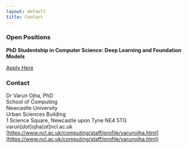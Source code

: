 ```yaml
---
layout: default
title: Contact
---
```


<!---  
<div style="text-align: center"> <a href="#open-position">jobs</a> </div> 
<a href="{{site.baseurl}}/index">Home</a> | 
<a href="{{site.baseurl}}/profile">Profile</a> | 
<a href="{{site.baseurl}}/publications">Publications</a> | 
<a href="{{site.baseurl}}/research">Research</a> | 
<a href="{{site.baseurl}}/teaching">Teaching</a> --->


### Open Positions

**PhD Studentship in Computer Science: Deep Learning and Foundation Models** 

[Apply Here](https://www.ncl.ac.uk/postgraduate/fees-funding/search-funding/?code=comp2143)

<!---
<br>

**I will support the application of candidates with a strong background for PhD | PostDoc Scholarship**
* [Commonwealth PhD Scholarship - candidates from commonwealth countries](https://cscuk.fcdo.gov.uk/about-us/scholarships-and-fellowships/)
* [CSC PhD Scholarship - only for candidates from China](https://www.chinesescholarshipcouncil.com/)

* [MSCA Postdoctoral Fellowships](https://marie-sklodowska-curie-actions.ec.europa.eu/actions/postdoctoral-fellowships)
--->

### Contact

Dr Varun Ojha, PhD <br>
School of Computing <br>
Newcastle University <br>
Urban Sciences Building <br>
1 Science Square, Newcastle upon Tyne NE4 5TG <br>
varun[_dot_]ojha[_at_]ncl.ac.uk <br>
[https://www.ncl.ac.uk/computing/staff/profile/varunojha.html](https://www.ncl.ac.uk/computing/staff/profile/varunojha.html)



